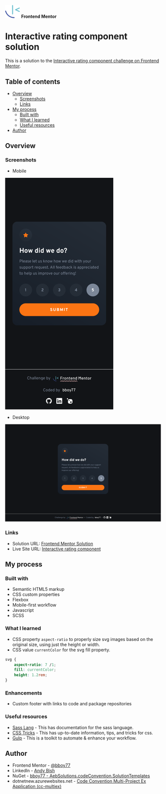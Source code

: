 <img src="./images/fem-logo.svg" alt="Frontend Mentor Logo" width="48">
<b>Frontend Mentor</b>
<h1>Interactive rating component solution</h1>

This is a solution to the [Interactive rating component challenge on Frontend Mentor](https://www.frontendmentor.io/challenges/interactive-rating-component-koxpeBUmI).

## Table of contents

- [Overview](#overview)
  - [Screenshots](#screenshots)
  - [Links](#links)
- [My process](#my-process)
  - [Built with](#built-with)
  - [What I learned](#what-i-learned)
  - [Useful resources](#useful-resources)
- [Author](#author)

## Overview

### Screenshots

- Mobile

![](./images/screenshot-mobile.png)

- Desktop

![](./images/screenshot-desktop.png)

### Links

- Solution URL: [Frontend Mentor Solution](https://www.frontendmentor.io/solutions/interactive-rating-component-scss-v-a17gjNPy)
- Live Site URL: [Interactive rating component](https://bboy77.github.io/interactive-rating-component/)

## My process

### Built with

- Semantic HTML5 markup
- CSS custom properties
- Flexbox
- Mobile-first workflow
- Javascript
- SCSS

### What I learned

- CSS property `aspect-ratio` to properly size svg images based on the original size, using just the height or width.
- CSS value `currentColor` for the svg fill property. 

```css
svg {
    aspect-ratio: 7 /1;
    fill: currentColor;
    height: 1.2rem;
}
```

### Enhancements

- Custom footer with links to code and package repositories

### Useful resources

- [Sass Lang](https://sass-lang.com/) - This has documentation for the sass language.
- [CSS Tricks](https://css-tricks.com/) - This has up-to-date information, tips, and tricks for css.
- [Gulp](https://gulpjs.com/) - This is a toolkit to automate & enhance your workflow.

## Author

- Frontend Mentor - [@bboy77](https://www.frontendmentor.io/profile/bboy77/)
- LinkedIn - [Andy Bish](https://www.linkedin.com/in/andy-bish-61a1ab70/)
- NuGet - [bboy77 - AebSolutions.codeConvention.SolutionTemplates](https://www.nuget.org/packages/AebSolutions.CodeConvention.SolutionTemplates)
- dotnetnew.azurewebsites.net - [Code Convention Multi-Project Ex Application (cc-multiex)](https://dotnetnew.azurewebsites.net/template/AebSolutions.CodeConvention.SolutionTemplates/AebSolutions.CodeConvention.Solution.Ex.6.6)
